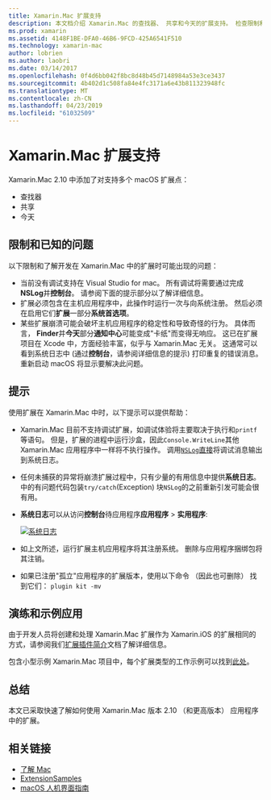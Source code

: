 ```yaml
---
title: Xamarin.Mac 扩展支持
description: 本文档介绍 Xamarin.Mac 的查找器、 共享和今天的扩展支持。 检查限制和已知的问题，链接到演练和示例应用，并提供用于处理扩展插件的提示。
ms.prod: xamarin
ms.assetid: 4148F1BE-DFA0-46B6-9FCD-425A6541F510
ms.technology: xamarin-mac
author: lobrien
ms.author: laobri
ms.date: 03/14/2017
ms.openlocfilehash: 0f4d6bb042f8bc8d48b45d7148984a53e3ce3437
ms.sourcegitcommit: 4b402d1c508fa84e4fc3171a6e43b811323948fc
ms.translationtype: MT
ms.contentlocale: zh-CN
ms.lasthandoff: 04/23/2019
ms.locfileid: "61032509"
---
```

# <a name="xamarinmac-extension-support"></a>Xamarin.Mac 扩展支持

Xamarin.Mac 2.10 中添加了对支持多个 macOS 扩展点：

- 查找器
- 共享
- 今天

<a name="Limitations-and-Known-Issues" />

## <a name="limitations-and-known-issues"></a>限制和已知的问题

以下限制和了解开发在 Xamarin.Mac 中的扩展时可能出现的问题：

* 当前没有调试支持在 Visual Studio for mac。 所有调试将需要通过完成**NSLog**并**控制台**。 请参阅下面的提示部分以了解详细信息。
* 扩展必须包含在主机应用程序中，此操作时运行一次与向系统注册。 然后必须在启用它们**扩展**一部分**系统首选项**。 
* 某些扩展崩溃可能会破坏主机应用程序的稳定性和导致奇怪的行为。 具体而言， **Finder**并**今天**部分**通知中心**可能变成"卡纸"而变得无响应。 这已在扩展项目在 Xcode 中，方面经验丰富，似乎与 Xamarin.Mac 无关。 这通常可以看到系统日志中 (通过**控制台**，请参阅详细信息的提示) 打印重复的错误消息。 重新启动 macOS 将显示要解决此问题。

<a name="Tips" />

## <a name="tips"></a>提示

使用扩展在 Xamarin.Mac 中时，以下提示可以提供帮助：

- Xamarin.Mac 目前不支持调试扩展，如调试体验将主要取决于执行和`printf`等语句。 但是，扩展的进程中运行沙盒，因此`Console.WriteLine`其他 Xamarin.Mac 应用程序中一样将不执行操作。 调用[`NSLog`直接](https://gist.github.com/chamons/e2e409013a449cfbe1f2fbe5547f6554)将调试消息输出到系统日志。
- 任何未捕获的异常将崩溃扩展过程中，只有少量的有用信息中提供**系统日志**。 中的有问题代码包装`try/catch`(Exception) 块`NSLog`的之前重新引发可能会很有用。
- **系统日志**可以从访问**控制台**待应用程序**应用程序** > **实用程序**:

    [![](extensions-images/extension02.png "系统日志")](extensions-images/extension02.png#lightbox)
- 如上文所述，运行扩展主机应用程序将其注册系统。 删除与应用程序捆绑包将其注销。 
- 如果已注册"孤立"应用程序的扩展版本，使用以下命令 （因此也可删除） 找到它们： `plugin kit -mv`


<a name="Walkthrough-and-Sample-App" />

## <a name="walkthrough-and-sample-app"></a>演练和示例应用

由于开发人员将创建和处理 Xamarin.Mac 扩展作为 Xamarin.iOS 的扩展相同的方式，请参阅我们[扩展插件简介](~/ios/platform/extensions.md)文档了解详细信息。

包含小型示例 Xamarin.Mac 项目中，每个扩展类型的工作示例可以找到[此处](https://developer.xamarin.com/samples/mac/ExtensionSamples/)。

<a name="Summary" />

## <a name="summary"></a>总结

本文已采取快速了解如何使用 Xamarin.Mac 版本 2.10 （和更高版本） 应用程序中的扩展。

## <a name="related-links"></a>相关链接

- [了解 Mac](~/mac/get-started/hello-mac.md)
- [ExtensionSamples](https://developer.xamarin.com/samples/mac/ExtensionSamples/)
- [macOS 人机界面指南](https://developer.apple.com/design/human-interface-guidelines/macos/overview/themes/)
